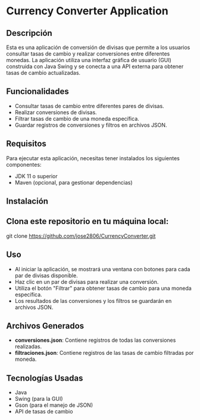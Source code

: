 # Currency Converter Application

## Descripción

Esta es una aplicación de conversión de divisas que permite a los usuarios consultar tasas de cambio y realizar conversiones entre diferentes monedas. La aplicación utiliza una interfaz gráfica de usuario (GUI) construida con Java Swing y se conecta a una API externa para obtener tasas de cambio actualizadas.

## Funcionalidades

- Consultar tasas de cambio entre diferentes pares de divisas.
- Realizar conversiones de divisas.
- Filtrar tasas de cambio de una moneda específica.
- Guardar registros de conversiones y filtros en archivos JSON.

## Requisitos

Para ejecutar esta aplicación, necesitas tener instalados los siguientes componentes:

- JDK 11 o superior
- Maven (opcional, para gestionar dependencias)

## Instalación

 ## Clona este repositorio en tu máquina local:

   git clone https://github.com/jose2806/CurrencyConverter.git
   
## Uso
- Al iniciar la aplicación, se mostrará una ventana con botones para cada par de divisas disponible.
- Haz clic en un par de divisas para realizar una conversión.
- Utiliza el botón "Filtrar" para obtener tasas de cambio para una moneda específica.
- Los resultados de las conversiones y los filtros se guardarán en archivos JSON.

## Archivos Generados
- **conversiones.json**: Contiene registros de todas las conversiones realizadas.
- **filtraciones.json**: Contiene registros de las tasas de cambio filtradas por moneda.

## Tecnologías Usadas
- Java
- Swing (para la GUI)
- Gson (para el manejo de JSON)
- API de tasas de cambio

